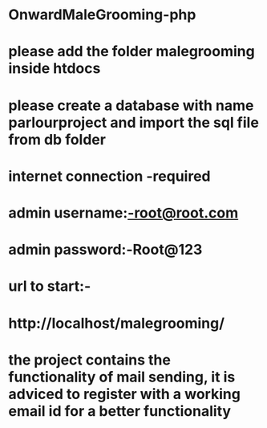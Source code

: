 # OnwardMaleGrooming-php

# please add the folder malegrooming inside htdocs 

# please create a database with name parlourproject and import the sql file from db folder

# internet connection -required

# admin username:-root@root.com
# admin password:-Root@123

# url to start:-
# http://localhost/malegrooming/

# the project contains the functionality of mail sending, it is adviced to register with a working email id for a better  functionality

